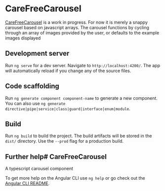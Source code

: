 # CareFreeCarousel

[CareFreeCarousel](https://stackblitz-project-practice.firebaseapp.com/?74698=) is a work in progress. For now it is merely a snappy carousel based on javascript arrays. The carousel functions by cycling through an array of images provided by the user, or defaults to the example images displayed

## Development server

Run `ng serve` for a dev server. Navigate to `http://localhost:4200/`. The app will automatically reload if you change any of the source files.

## Code scaffolding

Run `ng generate component component-name` to generate a new component. You can also use `ng generate directive|pipe|service|class|guard|interface|enum|module`.

## Build

Run `ng build` to build the project. The build artifacts will be stored in the `dist/` directory. Use the `--prod` flag for a production build.


## Further help# CareFreeCarousel
A typescript carousel component


To get more help on the Angular CLI use `ng help` or go check out the [Angular CLI README](https://github.com/angular/angular-cli/blob/master/README.md).
